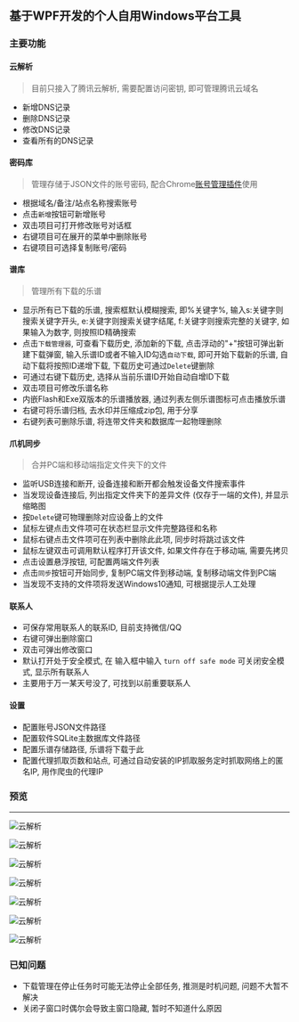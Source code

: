 ## 基于WPF开发的个人自用Windows平台工具

### 主要功能

 
#### 云解析
> 目前只接入了腾讯云解析, 需要配置访问密钥, 即可管理腾讯云域名
* 新增DNS记录
* 删除DNS记录
* 修改DNS记录
* 查看所有的DNS记录

#### 密码库
> 管理存储于JSON文件的账号密码, 配合Chrome[账号管理插件](https://github.com/Acgnu/Acrx)使用
* 根据域名/备注/站点名称搜索账号
* 点击`新增`按钮可新增账号
* 双击项目可打开修改账号对话框
* 右键项目可在展开的菜单中删除账号
* 右键项目可选择复制账号/密码

#### 谱库
> 管理所有下载的乐谱
* 显示所有已下载的乐谱, 搜索框默认模糊搜索, 即%关键字%, 输入s:关键字则搜索关键字开头, e:关键字则搜索关键字结尾, f:关键字则搜索完整的关键字, 如果输入为数字, 则按照ID精确搜索
* 点击`下载管理器`, 可查看下载历史, 添加新的下载, 点击浮动的"+"按钮可弹出新建下载弹窗, 输入乐谱ID或者不输入ID勾选`自动下载`, 即可开始下载新的乐谱, 自动下载将按照ID递增下载, 下载历史可通过`Delete`键删除
* 可通过右键下载历史, 选择从当前乐谱ID开始自动自增ID下载
* 双击项目可修改乐谱名称
* 内嵌Flash和Exe双版本的乐谱播放器, 通过列表左侧乐谱图标可点击播放乐谱
* 右键可将乐谱归档, 去水印并压缩成zip包, 用于分享
* 右键列表可删除乐谱, 将连带文件夹和数据库一起物理删除

#### 爪机同步
> 合并PC端和移动端指定文件夹下的文件
* 监听USB连接和断开, 设备连接和断开都会触发设备文件搜索事件
* 当发现设备连接后, 列出指定文件夹下的差异文件 (仅存于一端的文件), 并显示缩略图
* 按`Delete`键可物理删除对应设备上的文件
* 鼠标左键点击文件项可在状态栏显示文件完整路径和名称
* 鼠标右键点击文件项可在列表中删除此此项, 同步时将跳过该文件
* 鼠标左键双击可调用默认程序打开该文件, 如果文件存在于移动端, 需要先拷贝
* 点击设置悬浮按钮, 可配置两端文件列表
* 点击`同步`按钮可开始同步, 复制PC端文件到移动端, 复制移动端文件到PC端
* 当发现不支持的文件项将发送Windows10通知, 可根据提示人工处理


#### 联系人
* 可保存常用联系人的联系ID, 目前支持微信/QQ
* 右键可弹出删除窗口
* 双击可弹出修改窗口
* 默认打开处于安全模式, 在 输入框中输入 `turn off safe mode` 可关闭安全模式, 显示所有联系人
* 主要用于万一某天号没了, 可找到以前重要联系人

#### 设置
* 配置账号JSON文件路径
* 配置软件SQLite主数据库文件路径
* 配置乐谱存储路径, 乐谱将下载于此
* 配置代理抓取页数和站点, 可通过自动安装的IP抓取服务定时抓取网络上的匿名IP, 用作爬虫的代理IP


### 预览

---

![云解析](Preview/DNS.jpg)

![云解析](Preview/Account.jpg)

![云解析](Preview/Sheet.jpg)

![云解析](Preview/Player.jpg)

![云解析](Preview/DownloadRecord.jpg)

![云解析](Preview/DeviceSync.jpg)

![云解析](Preview/Settings.jpg)


### 已知问题
*  下载管理在停止任务时可能无法停止全部任务, 推测是时机问题, 问题不大暂不解决
*  关闭子窗口时偶尔会导致主窗口隐藏, 暂时不知道什么原因